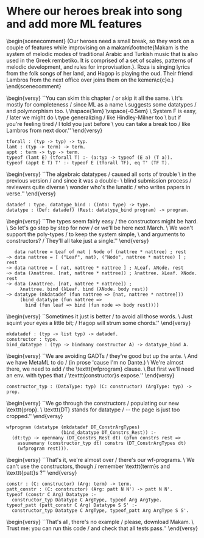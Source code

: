 # Where our heroes break into song and add more ML features

<!--
```makam
%use "06-structural.md".
tests: testsuite. %testsuite tests.
```
-->

\begin{scenecomment}
(Our heroes need a small break, so they work on a couple of features while improvising on a makam\footnote{Makam is the system of melodic modes of traditional Arabic and Turkish music that is also used in the Greek rembetiko. It is comprised of a set of scales, patterns of melodic development, and rules for improvisation.}. Roza is singing lyrics from the folk songs of her land, and Hagop is playing the oud. Their friend Lambros from the next office over joins them on the kemen\c{c}e.)
\end{scenecomment}

\begin{versy}
``You can skim this chapter / or skip it all the same. \\
It's mostly for completeness / since ML as a name \\
suggests some datatypes / and polymorphism too. \\
\hspace{1em} \vspace{-0.5em} \\
System F is easy, / later we might do \\
type generalizing / like Hindley-Milner too \\
but if you're feeling tired / I told you just before \\
you can take a break too / like Lambros from next door.''
\end{versy}

```makam
tforall : (typ -> typ) -> typ.
lamt : (typ -> term) -> term.
appt : term -> typ -> term.
typeof (lamt E) (tforall T) :- (a:typ -> typeof (E a) (T a)).
typeof (appt E T) T' :- typeof E (tforall TF), eq T' (TF T).
```

\begin{versy}
``The algebraic datatypes / caused all sorts of trouble \\
in the previous version / and since it was a double- \\
blind submission process / reviewers quite diverse \\
wonder who's the lunatic / who writes papers in verse.''
\end{versy}

<!--
```makam
typedef : (NewType: typ) (Definition: typ) -> prop.

program : type. 
main : term -> program. 
lettype : (Definition: typ) (A_Program: typ -> program) -> program.

wfprogram : program -> prop.
wfprogram (main E) :- typeof E T.
wfprogram (lettype T A_Program) :-
  (a:typ -> typedef a T -> wfprogram (A_Program a)).
```
-->

```makam
datadef : type. datatype_bind : (Into: type) -> type.
datatype : (Def: datadef) (Rest: datatype_bind program) -> program.
```

\begin{versy}
``The types seem fairly easy / the constructors might be hard. \\
So let's go step by step for now / or we'll be here next March. \\
We won't support the poly-types / to keep the system simple, \\
and arguments to constructors? / They'll all take just a single.''
\end{versy}

```
   data nattree = Leaf of nat | Node of (nattree * nattree) ; rest
~> data nattree = [ ("Leaf", nat), ("Node", nattree * nattree) ] ; rest
~> data nattree = [ nat, nattree * nattree ] ; λLeaf. λNode. rest
~> data (λnattree. [nat, nattree * nattree]) ; λnattree. λLeaf. λNode. rest
~> data (λnattree. [nat, nattree * nattree]) ;
     λnattree. bind (λLeaf. bind (λNode. body rest))
~> datatype (mkdatadef (fun nattree => [nat, nattree * nattree]))
     (bind_datatype (fun nattree =>
       bind (fun leaf => bind (fun node => body rest))))
```

\begin{versy}
``Sometimes it just is better / to avoid all those words. \\
Just squint your eyes a little bit; / Hagop will strum some chords.''
\end{versy}

```makam
mkdatadef : (typ -> list typ) -> datadef.
constructor : type.
bind_datatype : (typ -> bindmany constructor A) -> datatype_bind A.
```

\begin{versy}
``We are avoiding GADTs / they're good but up the ante. \\
And we have MetaML to do / (in prose 'cause I'm no Dante.) \\
We're almost there, we need to add / the \texttt{wfprogram} clause. \\
But first we'll need an env. with types that / \texttt{constructor}s expose.''
\end{versy}

```makam
constructor_typ : (DataType: typ) (C: constructor) (ArgType: typ) -> prop.
```

\begin{versy}
``We go through the constructors / populating our new \texttt{prop}. \\
\texttt{DT} stands for datatype / -- the page is just too cropped.''
\end{versy}

```makam
wfprogram (datatype (mkdatadef DT_ConstrArgTypes)
                    (bind_datatype DT_Constrs_Rest)) :-
  (dt:typ -> openmany (DT_Constrs_Rest dt) (pfun constrs rest =>
    assumemany (constructor_typ dt) constrs (DT_ConstrArgTypes dt)
    (wfprogram rest))).
```

\begin{versy}
``That's it, we're almost over / there's our wf-programs. \\
We can't use the constructors, though / remember \texttt{term}s and \texttt{patt}s ?''
\end{versy}

```makam
constr : (C: constructor) (Arg: term) -> term.
patt_constr : (C: constructor) (Arg: patt N N') -> patt N N'.
typeof (constr C Arg) Datatype :-
  constructor_typ Datatype C ArgType, typeof Arg ArgType.
typeof_patt (patt_constr C Arg) Datatype S S' :-
  constructor_typ Datatype C ArgType, typeof_patt Arg ArgType S S'.
```

\begin{versy}
``That's all, there's no example / please, download Makam. \\
Trust me: you can run this code / and check that all tests pass.''
\end{versy}

<!--
Additional information.

Example: definition of lists and append.

```makam
wfprogram
  (datatype
    (mkdatadef (fun llist =>
    [ product [] (* nil *) ,
      product [onat, llist] ]))
  (bind_datatype (fun llist => bind (fun cnil => bind (fun ccons => body
  (main
    (letrec
      (bind (fun append => body (
      [ lam llist (fun l1 => lam (T llist) (fun l2 =>
        case_or_else l1
          (patt_constr ccons (patt_tuple (pcons patt_var (pcons patt_var pnil))))
            (vbind (fun hd => vbind (fun tl => vbody (
            constr ccons (tuple [hd, app (app append tl) l2])))))
          l2)) ],
      (app (app append
        (constr ccons (tuple [ozero, constr cnil (tuple [])])))
        (constr ccons (tuple [ozero, constr cnil (tuple [])]))))))))))))) ?
>> Yes:
>> T := fun llist => llist.
```

-->
